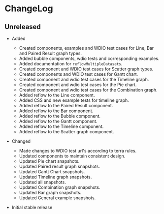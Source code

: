 # ChangeLog

## Unreleased
  
* Added
  * Created components, examples and WDIO test cases for Line, Bar and Paired Result graph types.
  * Added bubble components, wdio tests and corresponding examples.
  * Added documentation for `reflowMultipleDatasets`.
  * Created component and WDIO test cases for Scatter graph types.
  * Created components and WDIO test cases for Gantt chart.
  * Created component and wdio test cases for the Timeline graph.
  * Created component and wdio test cases for the Pie chart.
  * Created component and wdio test cases for the Combination graph.
  * Added reflow to the Line component.
  * Added CSS and new example tests for timeline graph.
  * Added reflow to the Paired Result component.
  * Added reflow to the Bar component.
  * Added reflow to the Bubble component.
  * Added reflow to the Gantt component.
  * Added reflow to the Timeline component.
  * Added reflow to the Scatter graph component.

* Changed
  * Made changes to WDIO test url's according to terra rules. 
  * Updated components to maintain consistent design.
  * Updated Pie chart snapshots.
  * Updated Paired result graph snapshots.
  * Updated Gantt Chart snapshots.
  * Updated Timeline graph snapshots.
  * Updated all snapshots.
  * Updated Combination graph snapshots.
  * Updated Bar graph snapshots.
  * Updated General example snapshots.

* Initial stable release
